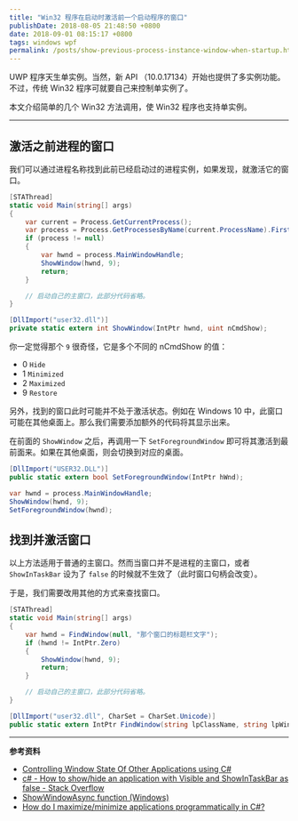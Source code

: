 ```yaml
---
title: "Win32 程序在启动时激活前一个启动程序的窗口"
publishDate: 2018-08-05 21:48:50 +0800
date: 2018-09-01 08:15:17 +0800
tags: windows wpf
permalink: /posts/show-previous-process-instance-window-when-startup.html
---
```


UWP 程序天生单实例。当然，新 API （10.0.17134）开始也提供了多实例功能。不过，传统 Win32 程序可就要自己来控制单实例了。

本文介绍简单的几个 Win32 方法调用，使 Win32 程序也支持单实例。

---

<div id="toc"></div>

## 激活之前进程的窗口

我们可以通过进程名称找到此前已经启动过的进程实例，如果发现，就激活它的窗口。

```csharp
[STAThread]
static void Main(string[] args)
{
    var current = Process.GetCurrentProcess();
    var process = Process.GetProcessesByName(current.ProcessName).FirstOrDefault(x => x.Id != current.Id);
    if (process != null)
    {
        var hwnd = process.MainWindowHandle;
        ShowWindow(hwnd, 9);
        return;
    }

    // 启动自己的主窗口，此部分代码省略。
}

[DllImport("user32.dll")]
private static extern int ShowWindow(IntPtr hwnd, uint nCmdShow);
```

你一定觉得那个 `9` 很奇怪，它是多个不同的 nCmdShow 的值：

- 0 `Hide`
- 1 `Minimized`
- 2 `Maximized`
- 9 `Restore`

另外，找到的窗口此时可能并不处于激活状态。例如在 Windows 10 中，此窗口可能在其他桌面上。那么我们需要添加额外的代码将其显示出来。

在前面的 `ShowWindow` 之后，再调用一下 `SetForegroundWindow` 即可将其激活到最前面来。如果在其他桌面，则会切换到对应的桌面。

```csharp
[DllImport("USER32.DLL")]
public static extern bool SetForegroundWindow(IntPtr hWnd);
```

```csharp
var hwnd = process.MainWindowHandle;
ShowWindow(hwnd, 9);
SetForegroundWindow(hwnd);
```

## 找到并激活窗口

以上方法适用于普通的主窗口。然而当窗口并不是进程的主窗口，或者 `ShowInTaskBar` 设为了 `false` 的时候就不生效了（此时窗口句柄会改变）。

于是，我们需要改用其他的方式来查找窗口。

```csharp
[STAThread]
static void Main(string[] args)
{
    var hwnd = FindWindow(null, "那个窗口的标题栏文字");
    if (hwnd != IntPtr.Zero)
    {
        ShowWindow(hwnd, 9);
        return;
    }

    // 启动自己的主窗口，此部分代码省略。
}

[DllImport("user32.dll", CharSet = CharSet.Unicode)]
public static extern IntPtr FindWindow(string lpClassName, string lpWindowName);
```

---

**参考资料**

- [Controlling Window State Of Other Applications using C#](https://www.c-sharpcorner.com/article/controlling-window-state-of-other-applications-using-C-Sharp/)
- [c# - How to show/hide an application with Visible and ShowInTaskBar as false - Stack Overflow](https://stackoverflow.com/q/8935985/6233938)
- [ShowWindowAsync function (Windows)](https://msdn.microsoft.com/en-us/library/ms633549%28VS.85%29.aspx?f=255&MSPPError=-2147217396)
- [How do I maximize/minimize applications programmatically in C#?](https://social.msdn.microsoft.com/Forums/vstudio/en-US/9bde4870-1599-4958-9ab4-902fa98ba53a/how-do-i-maximizeminimize-applications-programmatically-in-c?forum=csharpgeneral)

